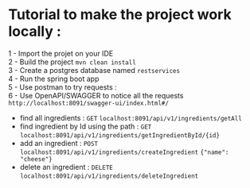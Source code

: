 # Tutorial to make the project work locally :<br />
1 - Import the projet on your IDE<br />
2 - Build the project `mvn clean install`<br />
3 - Create a postgres database named `restservices` <br />
4 - Run the spring boot app<br />
5 - Use postman to try requests  :<br />
6 - Use OpenAPI/SWAGGER to notice all the requests `http://localhost:8091/swagger-ui/index.html#/`<br />
* find all ingredients : `GET` `localhost:8091/api/v1/ingredients/getAll`<br />
* find ingredient by Id using the path : `GET` `localhost:8091/api/v1/ingredients/getIngredientById/{id}`<br />
* add an ingredient : `POST` `localhost:8091/api/v1/ingredients/createIngredient` `{"name": "cheese"}`<br />
* delete an ingredient : `DELETE` `localhost:8091/api/v1/ingredients/deleteIngredient` <br />

